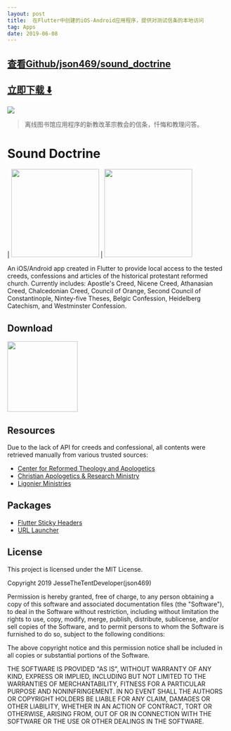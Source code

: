```yaml
---
layout: post
title:  在Flutter中创建的iOS-Android应用程序，提供对测试信条的本地访问
tag: Apps
date: 2019-06-08
---
```


 

## [查看Github/json469/sound_doctrine](http://github.com/json469/sound_doctrine)
## [立即下载 ️⬇️ ](https://codeload.github.com/json469/sound_doctrine/zip/master) 


 
![](https://flutterawesome.com/content/images/2019/03/Sound-Doctrinec.jpg)
 
>
> 离线图书馆应用程序的新教改革宗教会的信条，忏悔和教理问答。
>

 
# Sound Doctrine 
| <img src="https://i.imgur.com/HDivy5T.gif" width="200"/> | <img src="https://i.imgur.com/5ifxHHM.gif" width="200"/>

An iOS/Android app created in Flutter to provide local access to the tested creeds, confessions and articles of the historical protestant reformed church. Currently includes: Apostle's Creed, Nicene Creed, Athanasian Creed, Chalcedonian Creed, Council of Orange, Second Council of Constantinople, Nintey-five Theses, Belgic Confession, Heidelberg Catechism, and Westminster Confession.

## Download
[<img src="https://itsallwidgets.com/images/google.png" width="160px"/>](https://play.google.com/store/apps/details?id=com.jessethetentdeveloper.sound_doctrine)

## Resources
Due to the lack of API for creeds and confessional, all contents were retrieved manually from various trusted sources:
- [Center for Reformed Theology and Apologetics](https://reformed.org)
- [Christian Apologetics & Research Ministry](https://carm.org)
- [Ligonier Ministries](https://www.ligonier.org)

## Packages
- [Flutter Sticky Headers](https://pub.dartlang.org/packages/sticky_headers)
- [URL Launcher](https://pub.dartlang.org/packages/url_launcher)

## License
This project is licensed under the MIT License.

Copyright 2019 JesseTheTentDeveloper(json469)

Permission is hereby granted, free of charge, to any person obtaining a copy of this software and associated documentation files (the "Software"), to deal in the Software without restriction, including without limitation the rights to use, copy, modify, merge, publish, distribute, sublicense, and/or sell copies of the Software, and to permit persons to whom the Software is furnished to do so, subject to the following conditions:

The above copyright notice and this permission notice shall be included in all copies or substantial portions of the Software.

THE SOFTWARE IS PROVIDED "AS IS", WITHOUT WARRANTY OF ANY KIND, EXPRESS OR IMPLIED, INCLUDING BUT NOT LIMITED TO THE WARRANTIES OF MERCHANTABILITY, FITNESS FOR A PARTICULAR PURPOSE AND NONINFRINGEMENT. IN NO EVENT SHALL THE AUTHORS OR COPYRIGHT HOLDERS BE LIABLE FOR ANY CLAIM, DAMAGES OR OTHER LIABILITY, WHETHER IN AN ACTION OF CONTRACT, TORT OR OTHERWISE, ARISING FROM, OUT OF OR IN CONNECTION WITH THE SOFTWARE OR THE USE OR OTHER DEALINGS IN THE SOFTWARE.

